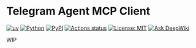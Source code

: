 # Telegram Agent MCP Client

[![uv](https://img.shields.io/endpoint?url=https://raw.githubusercontent.com/astral-sh/uv/main/assets/badge/v0.json)](https://docs.astral.sh/uv/getting-started/installation/)
[![Python](https://img.shields.io/badge/python-3.11%2B-blue)](https://www.python.org/downloads/)
[![PyPI](https://badge.fury.io/py/telegram-agent-mcp-client.svg?cache-control=no-cache)](https://badge.fury.io/py/telegram-agent-mcp-client)
[![Actions status](https://github.com/philogicae/telegram-agent-mcp-client/actions/workflows/python-package-ci.yml/badge.svg?cache-control=no-cache)](https://github.com/philogicae/telegram-agent-mcp-client/actions)
[![License: MIT](https://img.shields.io/badge/License-MIT-yellow.svg)](https://opensource.org/licenses/MIT)
[![Ask DeepWiki](https://deepwiki.com/badge.svg)](https://deepwiki.com/philogicae/telegram-agent-mcp-client)

WIP